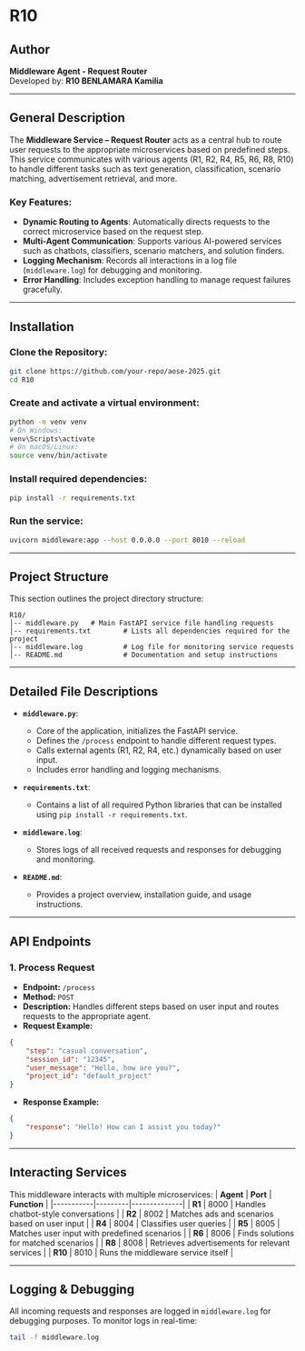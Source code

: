 # R10

## **Author**
**Middleware Agent - Request Router**  
Developed by: **R10 BENLAMARA Kamilia**

---

## **General Description**
The **Middleware Service – Request Router** acts as a central hub to route user requests to the appropriate microservices based on predefined steps.  
This service communicates with various agents (R1, R2, R4, R5, R6, R8, R10) to handle different tasks such as text generation, classification, scenario matching, advertisement retrieval, and more.

### **Key Features:**
- **Dynamic Routing to Agents**: Automatically directs requests to the correct microservice based on the request step.
- **Multi-Agent Communication**: Supports various AI-powered services such as chatbots, classifiers, scenario matchers, and solution finders.
- **Logging Mechanism**: Records all interactions in a log file (`middleware.log`) for debugging and monitoring.
- **Error Handling**: Includes exception handling to manage request failures gracefully.

---

## **Installation**
### **Clone the Repository:**
```bash
git clone https://github.com/your-repo/aose-2025.git
cd R10
```

### **Create and activate a virtual environment:**
```bash
python -m venv venv
# On Windows:
venv\Scripts\activate
# On macOS/Linux:
source venv/bin/activate
```

### **Install required dependencies:**
```bash
pip install -r requirements.txt
```

### **Run the service:**
```bash
uvicorn middleware:app --host 0.0.0.0 --port 8010 --reload
```

---

## **Project Structure**
This section outlines the project directory structure:

```
R10/
│-- middleware.py   # Main FastAPI service file handling requests
│-- requirements.txt        # Lists all dependencies required for the project
│-- middleware.log          # Log file for monitoring service requests
│-- README.md               # Documentation and setup instructions
```

---

## **Detailed File Descriptions**
- **`middleware.py`**:  
  - Core of the application, initializes the FastAPI service.
  - Defines the `/process` endpoint to handle different request types.
  - Calls external agents (R1, R2, R4, etc.) dynamically based on user input.
  - Includes error handling and logging mechanisms.

- **`requirements.txt`**:  
  - Contains a list of all required Python libraries that can be installed using `pip install -r requirements.txt`.

- **`middleware.log`**:  
  - Stores logs of all received requests and responses for debugging and monitoring.

- **`README.md`**:  
  - Provides a project overview, installation guide, and usage instructions.

---

## **API Endpoints**
### **1. Process Request**
- **Endpoint:** `/process`
- **Method:** `POST`
- **Description:** Handles different steps based on user input and routes requests to the appropriate agent.
- **Request Example:**
```json
{
    "step": "casual conversation",
    "session_id": "12345",
    "user_message": "Hello, how are you?",
    "project_id": "default_project"
}
```
- **Response Example:**
```json
{
    "response": "Hello! How can I assist you today?"
}
```

---

## **Interacting Services**
This middleware interacts with multiple microservices:
| **Agent** | **Port** | **Function** |
|-----------|---------|--------------|
| **R1**    | 8000    | Handles chatbot-style conversations |
| **R2**    | 8002    | Matches ads and scenarios based on user input |
| **R4**    | 8004    | Classifies user queries |
| **R5**    | 8005    | Matches user input with predefined scenarios |
| **R6**    | 8006    | Finds solutions for matched scenarios |
| **R8**    | 8008    | Retrieves advertisements for relevant services |
| **R10**   | 8010    | Runs the middleware service itself |

---

## **Logging & Debugging**
All incoming requests and responses are logged in `middleware.log` for debugging purposes.
To monitor logs in real-time:
```bash
tail -f middleware.log
```

  

